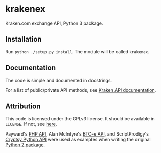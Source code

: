 krakenex
========

Kraken.com exchange API, Python 3 package.


Installation
-----------

Run `python ./setup.py install`. The module will be called `krakenex`.


Documentation
-------------

The code is simple and documented in docstrings.

For a list of public/private API methods, see
[Kraken API documentation][krakenapidoc].


Attribution
-----------

This code is licensed under the GPLv3 license. It should be available in
`LICENSE`. If not, see [here][gnugpl].

Payward's [PHP API][krakenphpapi], Alan McIntyre's [BTC-e API][btceapi],
and ScriptProdigy's [Cryptsy Python API][cryptsypyapi] were used as
examples when writing the original [Python 2 package][python2-krakenex].


[gnugpl]: https://www.gnu.org/licenses/gpl-3.0.txt
[krakenphpapi]: https://github.com/payward/kraken-api-client
[btceapi]: https://github.com/alanmcintyre/btce-api
[cryptsypyapi]: https://github.com/ScriptProdigy/CryptsyPythonAPI
[krakenapidoc]: https://www.kraken.com/help/api
[python2-krakenex]: https://github.com/veox/python2-krakenex
